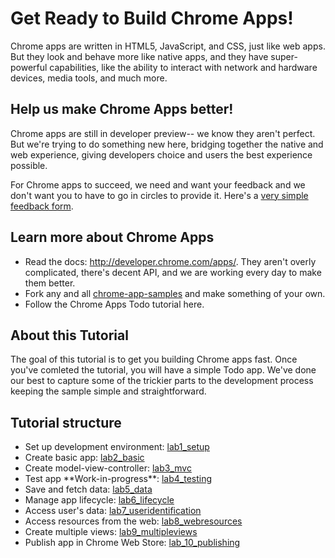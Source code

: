 Get Ready to Build Chrome Apps!
===============================
Chrome apps are written in HTML5, JavaScript, and CSS, just like web apps.
But they look and behave more like native apps, and they have super-powerful capabilities,
like the ability to interact with network and hardware devices, media tools, and much more.

Help us make Chrome Apps better!
--------------------------------
Chrome apps are still in developer preview-- we know they aren't perfect. But we're trying to do something new here, bridging together the native and web experience, giving developers choice and users the best experience possible.

For Chrome apps to succeed, we need and want your feedback and we don't want you to have to go in circles to provide it.
Here's a [very simple feedback form](https://docs.google.com/a/google.com/forms/d/1x3309vpp-KTiHqZWOCQhjVrIWxkm0wEBp2IWMG2ywbU/viewform?id=1x3309vpp-KTiHqZWOCQhjVrIWxkm0wEBp2IWMG2ywbU).

Learn more about Chrome Apps
----------------------------
* Read the docs: http://developer.chrome.com/apps/. They aren't overly complicated, there's decent API, and we are working every day to make them better.
* Fork any and all [chrome-app-samples](https://github.com/GoogleChrome/chrome-app-samples) and make something of your own.
* Follow the Chrome Apps Todo tutorial here.


About this Tutorial
-------------------
The goal of this tutorial is to get you building Chrome apps fast. Once you've comleted the tutorial,
you will have a simple Todo app. We've done our best to capture some of the trickier parts to the development process
keeping the sample simple and straightforward.

Tutorial structure
------------------
* Set up development environment: [lab1_setup](https://github.com/GoogleChrome/chrome-app-codelab/tree/master/lab1_setup#readme)
* Create basic app: [lab2_basic](https://github.com/GoogleChrome/chrome-app-codelab/tree/master/lab2_basic#readme)
* Create model-view-controller: [lab3_mvc](https://github.com/GoogleChrome/chrome-app-codelab/tree/master/lab3_mvc#readme)
* Test app \*\*Work-in-progress\*\*: [lab4_testing](https://github.com/GoogleChrome/chrome-app-codelab/tree/master/lab4_testing#readme)
* Save and fetch data: [lab5_data](https://github.com/GoogleChrome/chrome-app-codelab/tree/master/lab5_data#readme)
* Manage app lifecycle: [lab6_lifecycle](https://github.com/GoogleChrome/chrome-app-codelab/tree/master/lab6_lifecycle#readme)
* Access user's data: [lab7_useridentification](https://github.com/GoogleChrome/chrome-app-codelab/tree/master/lab7_useridentification#readme)
* Access resources from the web: [lab8_webresources](https://github.com/GoogleChrome/chrome-app-codelab/tree/master/lab8_webresources#readme)
* Create multiple views: [lab9_multipleviews](https://github.com/GoogleChrome/chrome-app-codelab/tree/master/lab9_multipleviews#readme)
* Publish app in Chrome Web Store: [lab_10_publishing](https://github.com/GoogleChrome/chrome-app-codelab/tree/master/lab_10_publishing#readme)
